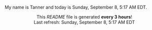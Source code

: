 My name is Tanner and today is Sunday, September 8, 5:17 AM EDT.

<p align="center">This <i>README</i> file is generated <b>every 3 hours</b>!</br>Last refresh: Sunday, September 8, 5:17 AM EDT<br /></p>
